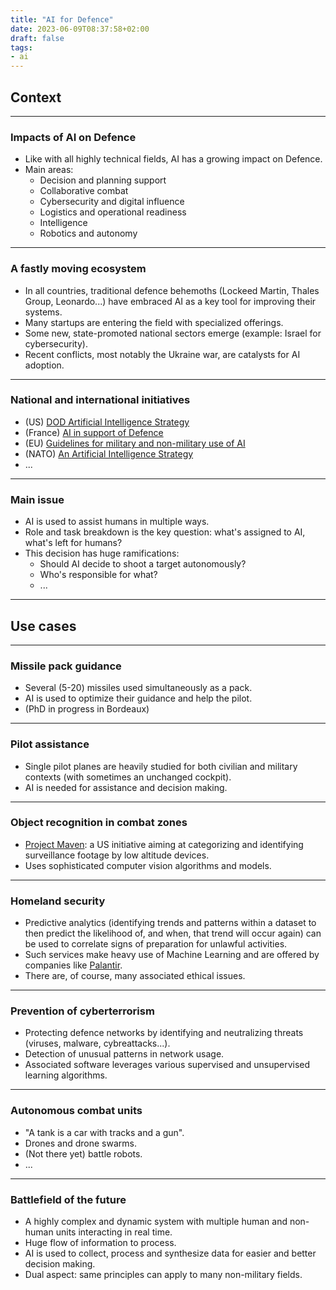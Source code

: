 ```yaml
---
title: "AI for Defence"
date: 2023-06-09T08:37:58+02:00
draft: false
tags:
- ai
---
```


<!--more-->

## Context

---

### Impacts of AI on Defence

- Like with all highly technical fields, AI has a growing impact on Defence.
- Main areas:
  - Decision and planning support
  - Collaborative combat
  - Cybersecurity and digital influence
  - Logistics and operational readiness
  - Intelligence
  - Robotics and autonomy

---

### A fastly moving ecosystem

- In all countries, traditional defence behemoths (Lockeed Martin, Thales Group, Leonardo...) have embraced AI as a key tool for improving their systems.
- Many startups are entering the field with specialized offerings.
- Some new, state-promoted national sectors emerge (example: Israel for cybersecurity).
- Recent conflicts, most notably the Ukraine war, are catalysts for AI adoption.

---

### National and international initiatives

- (US) [DOD Artificial Intelligence Strategy](https://media.defense.gov/2019/Feb/12/2002088963/-1/-1/1/SUMMARY-OF-DOD-AI-STRATEGY.PDF)
- (France) [AI in support of Defence](https://www.defense.gouv.fr/sites/default/files/aid/Report%20of%20the%20AI%20Task%20Force%20September%202019.pdf)
- (EU) [Guidelines for military and non-military use of AI](https://www.europarl.europa.eu/news/en/press-room/20210114IPR95627/guidelines-for-military-and-non-military-use-of-artificial-intelligence)
- (NATO) [An Artificial Intelligence Strategy](https://www.nato.int/docu/review/articles/2021/10/25/an-artificial-intelligence-strategy-for-nato/index.html)
- ...

---

### Main issue

- AI is used to assist humans in multiple ways.
- Role and task breakdown is the key question: what's assigned to AI, what's left for humans?
- This decision has huge ramifications:
  - Should AI decide to shoot a target autonomously?
  - Who's responsible for what?
  - ...

---

## Use cases

---

### Missile pack guidance

- Several (5-20) missiles used simultaneously as a pack.
- AI is used to optimize their guidance and help the pilot.
- (PhD in progress in Bordeaux)

---

### Pilot assistance

- Single pilot planes are heavily studied for both civilian and military contexts (with sometimes an unchanged cockpit).
- AI is needed for assistance and decision making.

---

### Object recognition in combat zones

- [Project Maven](https://www.defense.gov/News/News-Stories/Article/Article/1254719/project-maven-to-deploy-computer-algorithms-to-war-zone-by-years-end/): a US initiative aiming at categorizing and identifying surveillance footage by low altitude devices.
- Uses sophisticated computer vision algorithms and models.

---

### Homeland security

- Predictive analytics (identifying trends and patterns within a dataset to then predict the likelihood of, and when, that trend will occur again) can be used to correlate signs of preparation for unlawful activities.
- Such services make heavy use of Machine Learning and are offered by companies like [Palantir](https://en.wikipedia.org/wiki/Palantir_Technologies).
- There are, of course, many associated ethical issues.

---

### Prevention of cyberterrorism

- Protecting defence networks by identifying and neutralizing threats (viruses, malware, cybreattacks...).
- Detection of unusual patterns in network usage.
- Associated software leverages various supervised and unsupervised learning algorithms.

---

### Autonomous combat units

- "A tank is a car with tracks and a gun".
- Drones and drone swarms.
- (Not there yet) battle robots.
- ...

---

### Battlefield of the future

- A highly complex and dynamic system with multiple human and non-human units interacting in real time.
- Huge flow of information to process.
- AI is used to collect, process and synthesize data for easier and better decision making.
- Dual aspect: same principles can apply to many non-military fields.
